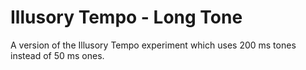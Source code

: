 # Illusory Tempo - Long Tone

A version of the Illusory Tempo experiment which uses 200 ms tones instead of 50 ms ones.